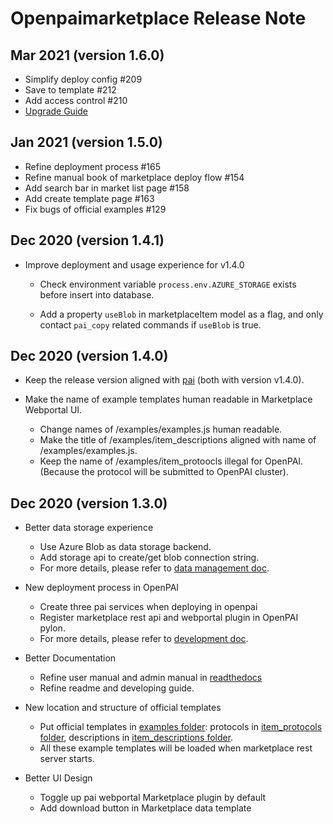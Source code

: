 # Openpaimarketplace Release Note

## Mar 2021 (version 1.6.0)

- Simplify deploy config #209
- Save to template #212
- Add access control #210
- [Upgrade Guide](https://openpaimarketplace.readthedocs.io/en/latest/admin/deploy_v1.6.0_later.html)

## Jan 2021 (version 1.5.0)

- Refine deployment process #165
- Refine manual book of marketplace deploy flow #154
- Add search bar in market list page #158
- Add create template page #163
- Fix bugs of official examples #129

## Dec 2020 (version 1.4.1)

- Improve deployment and usage experience for v1.4.0

  - Check environment variable `process.env.AZURE_STORAGE` exists before insert into database.

  - Add a property `useBlob` in marketplaceItem model as a flag, and only contact `pai_copy` related commands if `useBlob` is true.

## Dec 2020 (version 1.4.0)

- Keep the release version aligned with [pai](https://github.com/microsoft/pai) (both with version v1.4.0).

- Make the name of example templates human readable in Marketplace Webportal UI.
  - Change names of /examples/examples.js human readable.
  - Make the title of /examples/item_descriptions aligned with name of /examples/examples.js.
  - Keep the name of /examples/item_protoocls illegal for OpenPAI. (Because the protocol will be submitted to OpenPAI cluster).

## Dec 2020 (version 1.3.0)

- Better data storage experience
  - Use Azure Blob as data storage backend.
  - Add storage api to create/get blob connection string.
  - For more details, please refer to [data management doc](https://openpaimarketplace.readthedocs.io/en/latest/user/data_management.html).

- New deployment process in OpenPAI
  - Create three pai services when deploying in openpai
  - Register marketplace rest api and webportal plugin in OpenPAI pylon.
  - For more details, please refer to [development doc](https://openpaimarketplace.readthedocs.io/en/latest/admin/deployment.html).

- Better Documentation
  - Refine user manual and admin manual in [readthedocs](https://openpaimarketplace.readthedocs.io/en/latest/index.html)
  - Refine readme and developing guide.

- New location and structure of official templates
  - Put official templates in [examples folder](./examples): protocols in [item_protocols folder](./examples/item_protocols), descriptions in [item_descriptions folder](./examples/item_descriptions).
  - All these example templates will be loaded when marketplace rest server starts.

- Better UI Design
  - Toggle up pai webportal Marketplace plugin by default
  - Add download button in Marketplace data template
